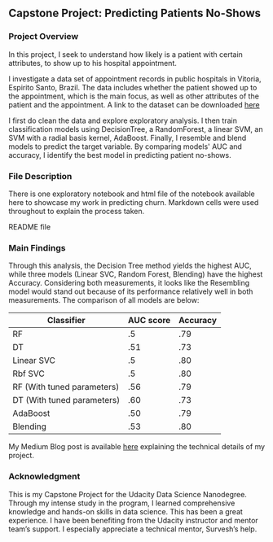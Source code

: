 ## Capstone Project: Predicting Patients No-Shows

### Project Overview

In this project, I seek to understand how likely is a patient with certain attributes, to show up to his hospital appointment. 

I investigate a data set of appointment records in public hospitals in Vitoria, Espirito Santo, Brazil. The data includes whether the patient showed up to the appointment, which is the main focus, as well as other attributes of the patient and the appointment. A link to the dataset can be downloaded [here](https://www.kaggle.com/joniarroba/noshowappointments)

I first do clean the data and explore exploratory analysis. I then train classification models using DecisionTree, a RandomForest, a linear SVM, an SVM with a radial basis kernel, AdaBoost. Finally, I resemble and blend models to predict the target variable. By comparing models' AUC and accuracy, I identify the best model in predicting patient no-shows.

### File Description

There is one exploratory notebook and html file of the notebook available here to showcase my work in predicting churn. Markdown cells were used throughout to explain the process taken.

README file

### Main Findings

Through this analysis, the Decision Tree method yields the highest AUC, while three models (Linear SVC, Random Forest, Blending) have the highest Accuracy. Considering both measurements, it looks like the Resembling model would stand out because of its performance relatively well in both measurements. The comparison of all models are below: 

| Classifier | AUC score | Accuracy |
| --- | --- | --- |
| RF | .5 | .79 |
| DT | .51 | .73 |
| Linear SVC | .5 | .80 |
| Rbf SVC | .5 | .80 |
| RF (With tuned parameters) | .56 | .79 |
| DT (With tuned parameters) | .60 | .73 |
| AdaBoost | .50 | .79 |
| Blending | .53 | .80 |

My Medium Blog post is available [here](https://medium.com/@brinxu1/predicting-patient-no-shows-85dd6e3b4b9b) explaining the technical details of my project.

### Acknowledgment

This is my Capstone Project for the Udacity Data Science Nanodegree. Through my intense study in the program, I learned comprehensive knowledge and hands-on skills in data science. This has been a great experience. I have been benefiting from the Udacity instructor and mentor team’s support. I especially appreciate a technical mentor, Survesh’s help. 
